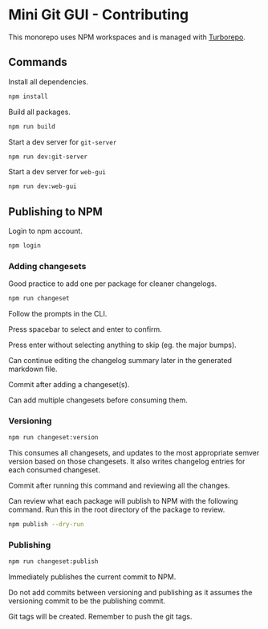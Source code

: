 # Mini Git GUI - Contributing

This monorepo uses NPM workspaces and is managed with [Turborepo](https://turbo.build/repo).

## Commands

Install all dependencies.

```bash
npm install
```

Build all packages.

```bash
npm run build
```

Start a dev server for `git-server`

```bash
npm run dev:git-server
```

Start a dev server for `web-gui`

```bash
npm run dev:web-gui
```

## Publishing to NPM

Login to npm account.

```bash
npm login
```

### Adding changesets

Good practice to add one per package for cleaner changelogs.

```bash
npm run changeset
```

Follow the prompts in the CLI.

Press spacebar to select and enter to confirm.

Press enter without selecting anything to skip (eg. the major bumps).

Can continue editing the changelog summary later in the generated markdown file.

Commit after adding a changeset(s).

Can add multiple changesets before consuming them.

### Versioning

```bash
npm run changeset:version
```

This consumes all changesets, and updates to the most appropriate semver version based on those changesets. It also writes changelog entries for each consumed changeset.

Commit after running this command and reviewing all the changes.

Can review what each package will publish to NPM with the following command. Run this in the root directory of the package to review.

```bash
npm publish --dry-run
```

### Publishing

```bash
npm run changeset:publish
```

Immediately publishes the current commit to NPM.

Do not add commits between versioning and publishing as it assumes the versioning commit to be the publishing commit.

Git tags will be created. Remember to push the git tags.
